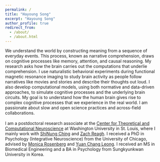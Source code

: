 ```yaml
---
permalink: /
title: "Hayoung Song"
excerpt: "Hayoung Song"
author_profile: true
redirect_from: 
  - /about/
  - /about.html
---
```


We understand the world by constructing meaning from a sequence of everyday events. This process, known as narrative comprehension, draws on cognitive processes like memory, attention, and causal reasoning. My research asks how the brain carries out the computations that underlie comprehension. I use naturalistic behavioral experiments during functional magnetic resonance imaging to study brain activity as people follow narratives like movies and stories and describe their thoughts out loud. I also develop computational models, using both normative and data-driven approaches, to simulate cognitive processes and the underlying brain circuits. My goal is to understand how the human brain gives rise to complex cognitive processes that we experience in the real world. I am passionate about slow and open science practices and across-field collaborations.
<br/>
<br/>
I am a postdoctoral research associate at the [Center for Theoretical and Computational Neuroscience](https://ctcn.wustl.edu/) at Washington University in St. Louis, where I mainly work with [ShiNung Ching](https://braindynamics.engineering.wustl.edu/) and [Zach Reagh](https://sites.wustl.edu/complexmemlab/). I received a PhD in Psychology (Integrative Neuroscience) from the University of Chicago, advised by [Monica Rosenberg](https://cablab.uchicago.edu/) and [Yuan Chang Leong](https://mcnlab.uchicago.edu/). I received an MS in Biomedical Engineering and a BA in Psychology from Sungkyunkwan University in Korea.
